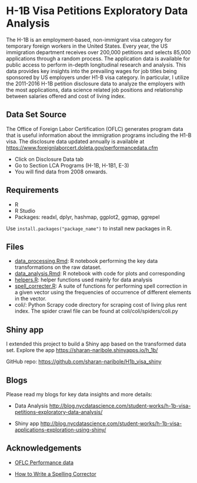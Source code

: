# H-1B Visa Petitions Exploratory Data Analysis

The H-1B is an employment-based, non-immigrant visa category for temporary foreign workers in the United States. Every year, the US immigration department receives over 200,000 petitions and selects 85,000 applications through a random process. The application data is available for public access to perform in-depth longitudinal research and analysis. This data provides key insights into the prevailing wages for job titles being sponsored by US employers under H1-B visa category. In particular, I utilize the 2011-2016 H-1B petition disclosure data to analyze the employers with the most applications, data science related job positions and relationship between salaries offered and cost of living index.



## Data Set Source
The Office of Foreign Labor Certification (OFLC) generates program data that is useful information about the immigration programs including the H1-B visa. The disclosure data updated annually is available at https://www.foreignlaborcert.doleta.gov/performancedata.cfm

- Click on Disclosure Data tab
- Go to Section LCA Programs (H-1B, H-1B1, E-3)
- You will find data from 2008 onwards.

## Requirements
- R
- R Studio
- Packages: readxl, dplyr, hashmap, ggplot2, ggmap, ggrepel

Use `install.packages("package_name")` to install new packages in R.

## Files

- [data_processing.Rmd](https://github.com/sharan-naribole/H1B_visa_eda/blob/master/data_processing.Rmd): R notebook performing the key data transformations on the raw dataset.
- [data_analysis.Rmd](https://github.com/sharan-naribole/H1B_visa_eda/blob/master/data_analysis.Rmd): R notebook with code for plots and corresponding 
- [helpers.R](https://github.com/sharan-naribole/H1B_visa_eda/blob/master/helpers.R): helper functions used mainly for data analysis
- [spell_correcter.R](https://github.com/sharan-naribole/H1B_visa_eda/blob/master/spell_correcter.R): A suite of functions for performing spell correction in a given vector using the frequencies of occurrence of different elements in the vector.
- coli/: Python Scrapy code directory for scraping cost of living plus rent index. The spider crawl file can be found at coli/coli/spiders/coli.py

## Shiny app
I extended this project to build a Shiny app based on the transformed data set. Explore the app https://sharan-naribole.shinyapps.io/h_1b/

GitHub repo: https://github.com/sharan-naribole/H1b_visa_shiny

## Blogs

Please read my blogs for key data insights and more details:
 - Data Analysis http://blog.nycdatascience.com/student-works/h-1b-visa-petitions-exploratory-data-analysis/
 
 - Shiny app http://blog.nycdatascience.com/student-works/h-1b-visa-applications-exploration-using-shiny/
 
## Acknowledgements

- [OFLC Performance data](https://www.foreignlaborcert.doleta.gov/performancedata.cfm)

- [How to Write a Spelling Corrector](http://norvig.com/spell-correct.html)
